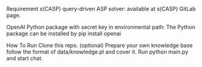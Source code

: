 Requirement
s(CASP) query-driven ASP solver: available at s(CASP) GitLab page.

OpenAI Python package with secret key in environmental path: The Python package can be installed by pip install openai

How To Run
Clone this repo.
(optional) Prepare your own knowledge base follow the format of data/knowledge.pl and cover it.
Run python main.py and start chat.
